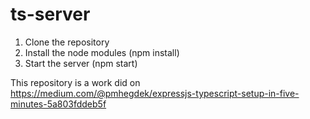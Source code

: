 # ts-server
1. Clone the repository
2. Install the node modules (npm install)
3. Start the server (npm start)

This repository is a work did on https://medium.com/@pmhegdek/expressjs-typescript-setup-in-five-minutes-5a803fddeb5f
